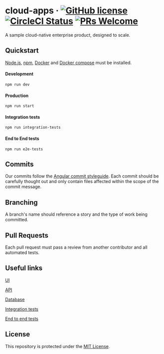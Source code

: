# cloud-apps &middot; [![GitHub license](https://img.shields.io/badge/license-MIT-blue.svg)](https://github.com/facebook/react/blob/master/LICENSE) [![CircleCI Status](https://circleci.com/gh/escobard/cloud-apps.svg?style=shield&circle-token=:circle-token)](https://app.circleci.com/pipelines/github/escobard/cloud-apps) [![PRs Welcome](https://img.shields.io/badge/PRs-welcome-brightgreen.svg)](https://github.com/escobard/cloud-apps#pull-requests) 


A sample cloud-native enterprise product, designed to scale.
  
## Quickstart

[Node.js](https://nodejs.org/en/), [npm](https://www.npmjs.com/), [Docker](https://www.docker.com/) and [Docker compose](https://docs.docker.com/compose/) must be installed.
        
#### Development        
 `npm run dev`            
  
#### Production        
 `npm run start`   
 
#### Integration tests

`npm run integration-tests`

#### End to End tests

`npm run e2e-tests`

## Commits

Our commits follow the [Angular commit styleguide](https://gist.github.com/brianclements/841ea7bffdb01346392c). Each commit should be carefully thought out and only contain files affected within the scope of the commit message.

## Branching

A branch's name should reference a story and the type of work being committed.

## Pull Requests

Each pull request must pass a review from another contributor and all automated tests.

## Useful links

[UI](https://github.com/escobard/cloud-apps/blob/master/client/ui)

[API](https://github.com/escobard/cloud-apps/blob/master/server/api)

[Database](https://github.com/escobard/cloud-apps/tree/master/server/postgres)

[Integration tests](https://github.com/escobard/cloud-apps/tree/master/server/tests)

[End to end tests](https://github.com/escobard/cloud-apps/tree/master/client/tests)

## License

This repository is protected under the [MIT License](https://choosealicense.com/licenses/mit/).
